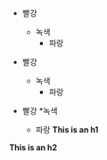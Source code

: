 * 빨강
  * 녹색
    * 파랑

* 빨강
  * 녹색
    * 파랑
 
* 빨강
  *녹색
    * 파랑
**This is an h1**

**This is an h2**
